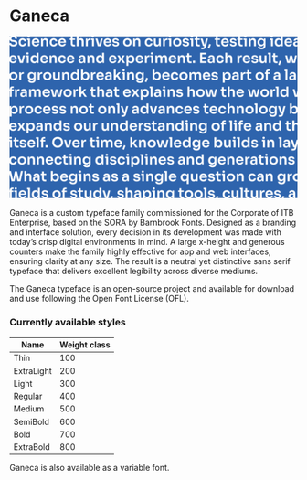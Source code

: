 # Ganeca

![Sample](https://raw.githubusercontent.com/exploshiva/Ganeca/refs/heads/master/docs/Ganeca%20Sample.png)


Ganeca is a custom typeface family commissioned for the Corporate of ITB Enterprise, based on the SORA by Barnbrook Fonts. Designed as a branding and interface solution, every decision in its development was made with today’s crisp digital environments in mind. A large x-height and generous counters make the family highly effective for app and web interfaces, ensuring clarity at any size. The result is a neutral yet distinctive sans serif typeface that delivers excellent legibility across diverse mediums.

The Ganeca typeface is an open-source project and available for download and use following the Open Font License (OFL).

### Currently available styles

| Name                 | Weight class
| -------------------- | ----------------
| Thin                 | 100
| ExtraLight           | 200
| Light                | 300
| Regular              | 400
| Medium               | 500
| SemiBold             | 600
| Bold                 | 700
| ExtraBold            | 800

Ganeca is also available as a variable font.
